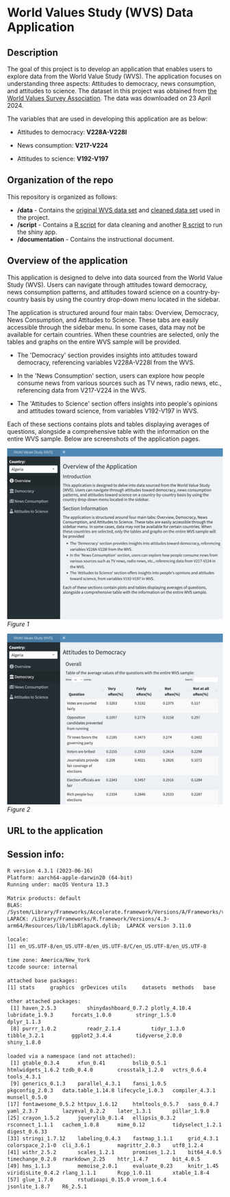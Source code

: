 # World Values Study (WVS) Data Application

## Description

The goal of this project is to develop an application that enables users to explore data from the World Value Study (WVS). The application focuses on understanding three aspects: Attitudes to democracy, news consumption, and attitudes to science. The dataset in this project was obtained from [the World Values Survey Association](https://www.worldvaluessurvey.org/WVSDocumentationWV6.jsp). The data was downloaded on 23 April 2024.

The variables that are used in developing this application are as below:

-   Attitudes to democracy: **V228A-V228I**

-   News consumption: **V217-V224**

-   Attitudes to science: **V192-V197**

## Organization of the repo

This repository is organized as follows:

-   **/data** - Contains the [original WVS data set](https://github.com/sungjoocho7/Modern-workflows-in-data-science-Assignment4/blob/f3d77682486f9e5c8c12f4c2f30d8a0a20addf77/data/WV6_Data_R_v20201117.rdata.zip) and [cleaned data set](https://github.com/sungjoocho7/Modern-workflows-in-data-science-Assignment4/blob/f3d77682486f9e5c8c12f4c2f30d8a0a20addf77/data/cleaned_wvs.csv) used in the project.
-   **/script** - Contains a [R script](https://github.com/sungjoocho7/Modern-workflows-in-data-science-Assignment4/blob/197aec2726f16cd489f5818b9cf68ae654490e4d/script/data_cleaning.R) for data cleaning and another [R script](https://github.com/sungjoocho7/Modern-workflows-in-data-science-Assignment4/blob/197aec2726f16cd489f5818b9cf68ae654490e4d/script/shiny_app.R) to run the shiny app.
-   **/documentation** - Contains the instructional document.

## Overview of the application

This application is designed to delve into data sourced from the World Value Study (WVS). Users can navigate through attitudes toward democracy, news consumption patterns, and attitudes toward science on a country-by-country basis by using the country drop-down menu located in the sidebar.

The application is structured around four main tabs: Overview, Democracy, News Consumption, and Attitudes to Science. These tabs are easily accessible through the sidebar menu. In some cases, data may not be available for certain countries. When these countries are selected, only the tables and graphs on the entire WVS sample will be provided.

-   The 'Democracy' section provides insights into attitudes toward democracy, referencing variables V228A-V228I from the WVS.

-   In the 'News Consumption' section, users can explore how people consume news from various sources such as TV news, radio news, etc., referencing data from V217-V224 in the WVS.

-   The 'Attitudes to Science' section offers insights into people's opinions and attitudes toward science, from variables V192-V197 in WVS.

Each of these sections contains plots and tables displaying averages of questions, alongside a comprehensive table with the information on the entire WVS sample. Below are screenshots of the application pages.

![](figs/overview.jpg) *Figure 1*

![](figs/democracy.jpg) *Figure 2*

## URL to the application


## Session info:

```         
R version 4.3.1 (2023-06-16)
Platform: aarch64-apple-darwin20 (64-bit)
Running under: macOS Ventura 13.3

Matrix products: default
BLAS:   /System/Library/Frameworks/Accelerate.framework/Versions/A/Frameworks/vecLib.framework/Versions/A/libBLAS.dylib 
LAPACK: /Library/Frameworks/R.framework/Versions/4.3-arm64/Resources/lib/libRlapack.dylib;  LAPACK version 3.11.0

locale:
[1] en_US.UTF-8/en_US.UTF-8/en_US.UTF-8/C/en_US.UTF-8/en_US.UTF-8

time zone: America/New_York
tzcode source: internal

attached base packages:
[1] stats     graphics  grDevices utils     datasets  methods   base     

other attached packages:
 [1] haven_2.5.3          shinydashboard_0.7.2 plotly_4.10.4        lubridate_1.9.3      forcats_1.0.0        stringr_1.5.0        dplyr_1.1.3         
 [8] purrr_1.0.2          readr_2.1.4          tidyr_1.3.0          tibble_3.2.1         ggplot2_3.4.4        tidyverse_2.0.0      shiny_1.8.0         

loaded via a namespace (and not attached):
 [1] gtable_0.3.4      xfun_0.41         bslib_0.5.1       htmlwidgets_1.6.2 tzdb_0.4.0        crosstalk_1.2.0   vctrs_0.6.4       tools_4.3.1      
 [9] generics_0.1.3    parallel_4.3.1    fansi_1.0.5       pkgconfig_2.0.3   data.table_1.14.8 lifecycle_1.0.3   compiler_4.3.1    munsell_0.5.0    
[17] fontawesome_0.5.2 httpuv_1.6.12     htmltools_0.5.7   sass_0.4.7        yaml_2.3.7        lazyeval_0.2.2    later_1.3.1       pillar_1.9.0     
[25] crayon_1.5.2      jquerylib_0.1.4   ellipsis_0.3.2    rsconnect_1.1.1   cachem_1.0.8      mime_0.12         tidyselect_1.2.1  digest_0.6.33    
[33] stringi_1.7.12    labeling_0.4.3    fastmap_1.1.1     grid_4.3.1        colorspace_2.1-0  cli_3.6.1         magrittr_2.0.3    utf8_1.2.4       
[41] withr_2.5.2       scales_1.2.1      promises_1.2.1    bit64_4.0.5       timechange_0.2.0  rmarkdown_2.25    httr_1.4.7        bit_4.0.5        
[49] hms_1.1.3         memoise_2.0.1     evaluate_0.23     knitr_1.45        viridisLite_0.4.2 rlang_1.1.1       Rcpp_1.0.11       xtable_1.8-4     
[57] glue_1.7.0        rstudioapi_0.15.0 vroom_1.6.4       jsonlite_1.8.7    R6_2.5.1         
```
